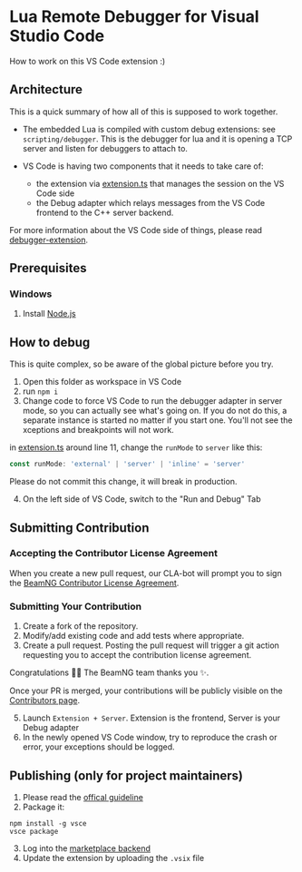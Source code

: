 # Lua Remote Debugger for Visual Studio Code

How to work on this VS Code extension :)

## Architecture

This is a quick summary of how all of this is supposed to work together.

- The embedded Lua is compiled with custom debug extensions: see `scripting/debugger`. This is the debugger for lua and it is opening a TCP server and listen for debuggers to attach to.

- VS Code is having two components that it needs to take care of:
  - the extension via [extension.ts](src/extension.ts) that manages the session on the VS Code side
  - the Debug adapter which relays messages from the VS Code frontend to the C++ server backend.

For more information about the VS Code side of things, please read [debugger-extension](https://code.visualstudio.com/api/extension-guides/debugger-extension).


## Prerequisites

### Windows

1) Install [Node.js](https://nodejs.org/en/download/current)

## How to debug

This is quite complex, so be aware of the global picture before you try.

1) Open this folder as workspace in VS Code
2) run `npm i`
3) Change code to force VS Code to run the debugger adapter in server mode, so you can actually see what's going on. If you do not do this, a separate instance is started no matter if you start one. You'll not see the xceptions and breakpoints will not work.

in [extension.ts](src/extension.ts) around line 11, change the `runMode` to `server` like this:
```ts
const runMode: 'external' | 'server' | 'inline' = 'server'
```
Please do not commit this change, it will break in production.

4) On the left side of VS Code, switch to the "Run and Debug" Tab

## Submitting Contribution

### Accepting the Contributor License Agreement

When you create a new pull request, our CLA-bot will prompt you to sign the [BeamNG Contributor License Agreement](https://docs.google.com/forms/d/17eWfaz6Xbn120hnYTaZnhGX1Lzg-LGNaN3VklrjXCyY/viewform?edit_requested=true).

### Submitting Your Contribution

1. Create a fork of the repository.
2. Modify/add existing code and add tests where appropriate.
3. Create a pull request. Posting the pull request will trigger a git action requesting you to accept the contribution license agreement.

Congratulations :tada::tada: The BeamNG team thanks you :sparkles:.

Once your PR is merged, your contributions will be publicly visible on the [Contributors page](https://github.com/BeamNG/vscode-lrdb/graphs/contributors).

5) Launch `Extension + Server`. Extension is the frontend, Server is your Debug adapter
6) In the newly opened VS Code window, try to reproduce the crash or error, your exceptions should be logged.

## Publishing (only for project maintainers)

1) Please read the [offical guideline](https://code.visualstudio.com/api/working-with-extensions/publishing-extension)
2) Package it:
```
npm install -g vsce
vsce package
```

3) Log into the [marketplace backend](https://marketplace.visualstudio.com/manage)
3) Update the extension by uploading the `.vsix` file
